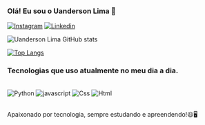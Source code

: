 
### Olá! Eu sou o Uanderson Lima 👋

[![Instagram](https://img.shields.io/badge/Instagram-E4405F?style=for-the-badge&logo=instagram&logoColor=white)](https://www.instagram.com/limauanderson/)
[![Linkedin](https://img.shields.io/badge/LinkedIn-0077B5?style=for-the-badge&logo=linkedin&logoColor=white)](https://www.linkedin.com/feed/)

![Uanderson Lima GitHub stats](https://github-readme-stats.vercel.app/api?username=UandersonLim&show_icons=true&theme=radical)

[![Top Langs](https://github-readme-stats.vercel.app/api/top-langs/?username=UandersonLim)](https://github.com/anuraghazra/github-readme-stats)

### Tecnologias que uso atualmente no meu dia a dia.

<div style="display: inline_block"><br/>
    <img alingn="center"alt= "Python"src="https://img.shields.io/badge/Python-14354C?style=for-the-badge&logo=python&logoColor=white" />
<img alingn="center"alt="javascript"src="https://img.shields.io/badge/JavaScript-F7DF1E?style=for-the-badge&logo=javascript&logoColor=black">
<img alingn="center"alt="Css"src="https://img.shields.io/badge/CSS-239120?&style=for-the-badge&logo=css3&logoColor=white" />
<img alingn="center"alt="Html"src="https://img.shields.io/badge/HTML-239120?style=for-the-badge&logo=html5&logoColor=white">
</div><br/>

Apaixonado por tecnologia, sempre estudando e apreendendo!😃🖥️
